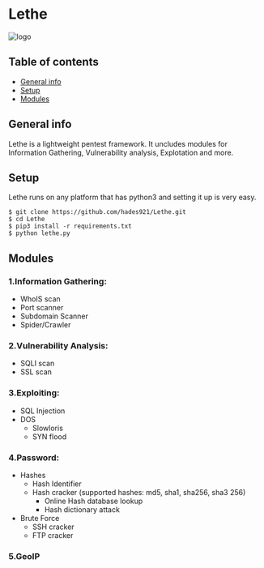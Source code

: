 # Lethe

[logo]: https://i.ibb.co/pxt0SCx/requirements-txt-lethe-Visual-Studio-Code-08-04-2021-18-07-23-2.png "Logo Lethe"
![logo]
## Table of contents
* [General info](#general-info)
* [Setup](#setup)
* [Modules](#Modules)

## General info
Lethe is a lightweight pentest framework. It uncludes modules for Information Gathering, Vulnerability analysis, Explotation and more.

## Setup

Lethe runs on any platform that has python3 and setting it up is very easy.

```
$ git clone https://github.com/hades921/Lethe.git
$ cd Lethe
$ pip3 install -r requirements.txt
$ python lethe.py
```
	
## Modules

### 1.Information Gathering: 
  *  WhoIS scan 
  *  Port scanner 
  *  Subdomain Scanner 
  *  Spider/Crawler
### 2.Vulnerability Analysis: 
  * SQLI scan 
  * SSL scan 

### 3.Exploiting: 
  * SQL Injection
  * DOS
      * Slowloris
      * SYN flood 
### 4.Password: 
  * Hashes 
	* Hash Identifier 
	* Hash cracker (supported hashes: md5, sha1, sha256, sha3 256)
		* Online Hash database lookup 
		* Hash dictionary attack 
  * Brute Force 
	* SSH cracker 
	* FTP cracker 

### 5.GeoIP 
	

